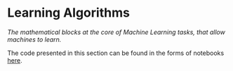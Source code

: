 # Learning Algorithms

_The mathematical blocks at the core of Machine Learning tasks, that allow machines to learn._

The code presented in this section can be found in the forms of notebooks [here](https://nbviewer.jupyter.org/github/martinapugliese/tales-science-data/tree/master/machine-learning-concepts-and-procedures/learning-algorithms/notebooks/).

